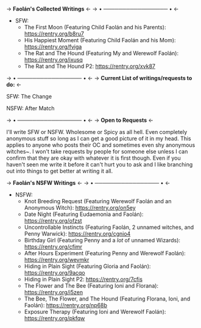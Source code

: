 -> **Faolán's Collected Writings** <-
-> • ───────────────── • <-

- SFW:
  - The First Moon (Featuring Child Faolán and his Parents): https://rentry.org/b8ru7
  - His Happiest Moment (Featuring Child Faolán and his Mom): https://rentry.org/fviga
  - The Rat and The Hound (Featuring My and Werewolf Faolán): https://rentry.org/ixusq
  - The Rat and The Hound P2: https://rentry.org/xvk87

-> • ───────────────── • <-
-> **Current List of writings/requests to do:** <-

SFW:
The Change

NSFW:
After Match

-> • ───────────────── • <-
-> **Open to Requests** <-

I'll write SFW or NSFW. Wholesome or Spicy as all hell. Even completely anonymous stuff so long as I can get a good picture of it in my head. This applies to anyone who posts their OC and sometimes even shy anonymous witches~. I won't take requests by people for someone else unless I can confirm that they are okay with whatever it is first though. Even if you haven't seen me write it before it can't hurt you to ask and I like branching out into things to get better at writing it all.

-> **Faolán's NSFW Writings** <-
-> • ───────────────── • <-
- NSFW:
  - Knot Breeding Request (Featuring Werewolf Faolán and an Anonymous Witch): https://rentry.org/on5ey
  - Date Night (Featuring Eudaemonia and Faolán): https://rentry.org/ofzst
  - Uncontrollable Instincts (Featuring Faolán, 2 unnamed witches, and Penny Warwick): https://rentry.org/cgnio4
  - Birthday Girl (Featuring Penny and a *lot* of unnamed Wizards): https://rentry.org/cfimr
  - After Hours Experiment (Featuring Penny and Werewolf Faolán): https://rentry.org/wevmkr
  - Hiding in Plain Sight (Featuring Gloria and Faolán): https://rentry.org/9acqo
  - Hiding in Plain Sight P2: https://rentry.org/7cfis
  - The Flower and The Bee (Featuring Ioni and Florana): https://rentry.org/i5zen
  - The Bee, The Flower, and The Hound (Featuring Florana, Ioni, and Faolán): https://rentry.org/np68b
  - Exposure Therapy (Featuring Ioni and Werewolf Faolán): https://rentry.org/pkfqw